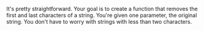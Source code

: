 It's pretty straightforward. Your goal is to create a function that removes the first and last characters of a string. You're given one parameter, the original string. You don't have to worry with strings with less than two characters.
